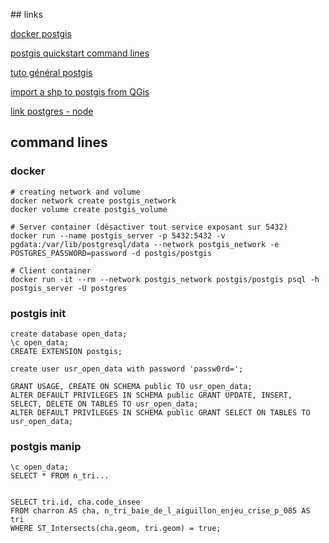 
## links

[docker postgis](https://registry.hub.docker.com/r/postgis/postgis/)

[postgis quickstart command lines](https://live.osgeo.org/en/quickstart/postgis_quickstart.html)

[tuto général postgis](http://postgis.fr/chrome/site/docs/workshop-foss4g/doc/creating_db.html)

[import a shp to postgis from QGis](https://naysan.ca/2020/07/26/upload-a-shapefile-into-a-postgis-table-using-qgis/)

[link postgres - node](https://blog.patricktriest.com/game-of-thrones-map-node-postgres-redis/)

## command lines

### docker

```
# creating network and volume
docker network create postgis_network
docker volume create postgis_volume

# Server container (désactiver tout service exposant sur 5432)
docker run --name postgis_server -p 5432:5432 -v pgdata:/var/lib/postgresql/data --network postgis_network -e POSTGRES_PASSWORD=password -d postgis/postgis

# Client container
docker run -it --rm --network postgis_network postgis/postgis psql -h postgis_server -U postgres
```

### postgis init

```
create database open_data;
\c open_data;
CREATE EXTENSION postgis;

create user usr_open_data with password 'passw0rd=';

GRANT USAGE, CREATE ON SCHEMA public TO usr_open_data; 
ALTER DEFAULT PRIVILEGES IN SCHEMA public GRANT UPDATE, INSERT, SELECT, DELETE ON TABLES TO usr_open_data;
ALTER DEFAULT PRIVILEGES IN SCHEMA public GRANT SELECT ON TABLES TO usr_open_data;
```

### postgis manip

```
\c open_data;
SELECT * FROM n_tri...


SELECT tri.id, cha.code_insee
FROM charron AS cha, n_tri_baie_de_l_aiguillon_enjeu_crise_p_085 AS tri
WHERE ST_Intersects(cha.geom, tri.geom) = true;

```

